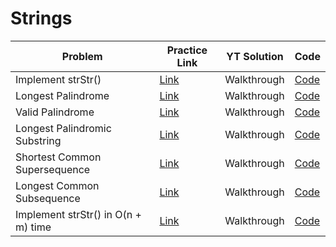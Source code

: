# Strings

| Problem                             | Practice Link                                                        | YT Solution | Code                                                                                   |
| ----------------------------------- | -------------------------------------------------------------------- | ----------- | -------------------------------------------------------------------------------------- |
| Implement strStr()                  | [Link](https://leetcode.com/problems/implement-strstr/)              | Walkthrough | [Code](https://github.com/dev-jesse/interviews/blob/main/strings/implement-str-str.py) |
| Longest Palindrome                  | [Link](https://leetcode.com/problems/longest-palindrome/)            | Walkthrough | [Code](https://rotf.lol/58vxwj8k)                                                      |
| Valid Palindrome                    | [Link](https://leetcode.com/problems/valid-palindrome/)              | Walkthrough | [Code](https://tinyurl.com/2aohfk53)                                                   |
| Longest Palindromic Substring       | [Link](https://leetcode.com/problems/longest-palindromic-substring/) | Walkthrough | [Code]()                                                                               |
| Shortest Common Supersequence       | [Link](https://leetcode.com/problems/shortest-common-supersequence/) | Walkthrough | [Code](https://tinyurl.com/23wezwha)                                                   |
| Longest Common Subsequence          | [Link](https://leetcode.com/problems/longest-common-subsequence/)    | Walkthrough | [Code](https://tinyurl.com/2a5486aj)                                                   |
| Implement strStr() in O(n + m) time | [Link](https://leetcode.com/problems/find-and-replace-in-string/)    | Walkthrough | [Code](https://github.com/dev-jesse/interviews/blob/main/strings/rabin-karp.py)                                                  